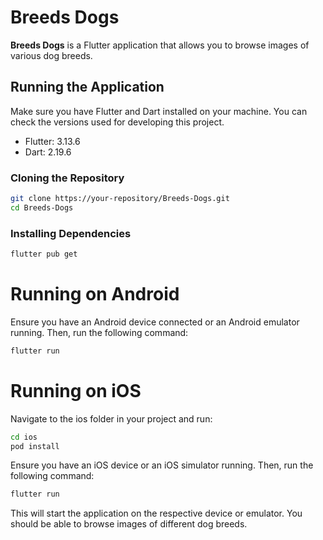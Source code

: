 # Breeds Dogs

**Breeds Dogs** is a Flutter application that allows you to browse images of various dog breeds.

## Running the Application

Make sure you have Flutter and Dart installed on your machine. You can check the versions used for developing this project.

- Flutter: 3.13.6
- Dart: 2.19.6

### Cloning the Repository

```bash
git clone https://your-repository/Breeds-Dogs.git
cd Breeds-Dogs
```
### Installing Dependencies

```bash
flutter pub get
```
# Running on Android

Ensure you have an Android device connected or an Android emulator running. Then, run the following command:

```bash
flutter run
```
# Running on iOS
Navigate to the ios folder in your project and run:

```bash
cd ios
pod install
```
Ensure you have an iOS device or an iOS simulator running. Then, run the following command:

```bash
flutter run
```

This will start the application on the respective device or emulator. You should be able to browse images of different dog breeds.